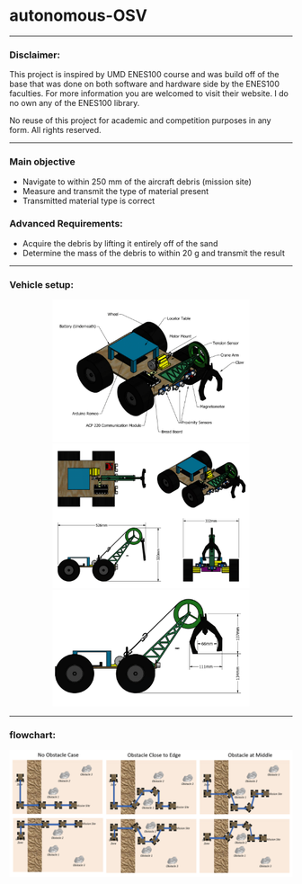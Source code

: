 # autonomous-OSV
------
### Disclaimer: 
This project is inspired by UMD ENES100 course and was build off of the base that was done on both software and hardware side by the ENES100 faculties. For more information you are welcomed to visit their website. I do no own any of the ENES100 library.

No reuse of this project for academic and competition purposes in any form. All rights reserved.

------
### Main objective
* Navigate to within 250 mm of the aircraft debris (mission site)
* Measure and transmit the type of material present
* Transmitted material type is correct

### Advanced Requirements:
* Acquire the debris by lifting it entirely off of the sand
* Determine the mass of the debris to within 20 g and transmit the result       

------
### Vehicle setup: 

<p align="center">
  <img src="https://github.com/h-tu/autonomous-OSV/blob/master/cad1.png" width="350" >
  <img src="https://github.com/h-tu/autonomous-OSV/blob/master/cad2.png" width="350" >
  <img src="https://github.com/h-tu/autonomous-OSV/blob/master/cad3.png" width="350" >
</p>


------
### flowchart: 

![](https://github.com/h-tu/autonomous-OSV/blob/master/flow%20chart.png)

